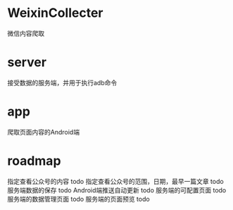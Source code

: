 # WeixinCollecter

微信内容爬取

# server

接受数据的服务端，并用于执行adb命令

# app

爬取页面内容的Android端

# roadmap

指定查看公众号的内容 todo
指定查看公众号的范围，日期，最早一篇文章 todo
服务端数据的保存 todo
Android端推送自动更新 todo
服务端的可配置页面 todo
服务端的数据管理页面 todo
服务端的页面预览 todo
